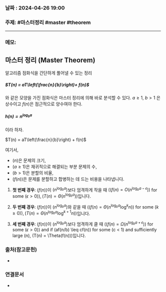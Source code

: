 
### 날짜 : 2024-04-26 19:00

### 주제: #마스터정리  #master #theorem

---
### 메모: 
## 마스터 정리 (Master Theorem)
알고리즘 점화식을 간단하게 풀어낼 수 있는 정리
##### $T(n) = aT\left(\frac{n}{b}\right)+ f(n)$
와 같은 모양을 가진 점화식은 마스터 정리에 의해 바로 분석할 수 있다.
$a \ge 1$, $b > 1$ 은 상수이고 $f(n)$은 점근적으로 양수여야 한다.
##### $h(n) = n^{\log_{b}{a}}$
이라 하자.

$T(n) = aT\left(\frac{n}{b}\right) + f(n)$

여기서,
- $(n)$은 문제의 크기,
- $(a \geq 1)$은 재귀적으로 해결되는 부분 문제의 수,
- $(b > 1)$은 분할의 비율,
- $(f(n))$은 문제를 분할하고 합병하는 데 드는 비용을 나타냅니다.

1. **첫 번째 경우**: $(f(n))$이 $(n^{\log_b{a}})$보다 엄격하게 작을 때 $((f(n) = O(n^{\log_b{a}-\epsilon}))$ for some $(\epsilon > 0)), (T(n) = \Theta(n^{\log_b{a}}))$입니다.
    
2. **두 번째 경우**: $(f(n))$이 $(n^{\log_b{a}})$와 같을 때 $((f(n) = \Theta(n^{\log_b{a}}\log^k{n}))$ for some $(k \geq 0)), (T(n) = \Theta(n^{\log_b{a}}\log^{k+1}{n}))$입니다.
    
3. **세 번째 경우**: $(f(n))$이 $(n^{\log_b{a}})$보다 엄격하게 클 때 $((f(n) = \Omega(n^{\log_b{a}+\epsilon}))$ for some $(\epsilon > 0))$ and if (af(n/b) \leq cf(n)) for some (c < 1) and sufficiently large (n), (T(n) = \Theta(f(n)))입니다.
### 출처(참고문헌)
-

### 연결문서
-